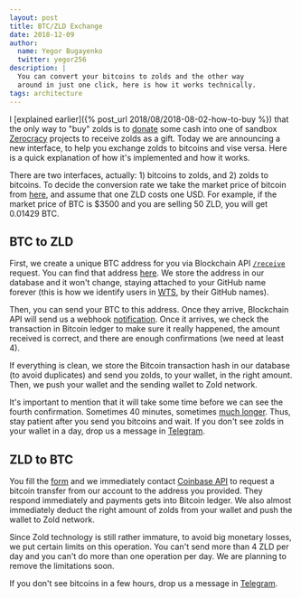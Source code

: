 ```yaml
---
layout: post
title: BTC/ZLD Exchange
date: 2018-12-09
author:
  name: Yegor Bugayenko
  twitter: yegor256
description: |
  You can convert your bitcoins to zolds and the other way
  around in just one click, here is how it works technically.
tags: architecture
---
```


I [explained earlier]({% post_url 2018/08/2018-08-02-how-to-buy %})
that the only way to "buy" zolds is to [donate](https://www.0crat.com/contrib/CAZPZR9FS) some
cash into one of sandbox [Zerocracy](https://www.zerocracy.com)
projects to receive zolds as a gift. Today
we are announcing a new interface, to help you exchange zolds to bitcoins and vise
versa. Here is a quick explanation of how it's implemented and how it works.

<!--more-->

There are two interfaces, actually: 1) bitcoins to zolds, and 2) zolds to bitcoins.
To decide the conversion rate we take the market price of bitcoin from
[here](https://blockchain.info/ticker),
and assume that one ZLD costs one USD. For example, if the market price of
BTC is $3500 and you are selling 50 ZLD, you will get 0.01429 BTC.

## BTC to ZLD

First, we create a unique BTC address for you via Blockchain
API [`/receive`](https://www.blockchain.com/api/api_receive) request. You
can find that address [here](https://wts.zold.io/btc). We store the address
in our database and it won't change, staying attached to your GitHub name
forever (this is how we identify users in [WTS](https://wts.zold.io), by their GitHub names).

Then, you can send your BTC to this address. Once they arrive, Blockchain
API will send us a webhook [notification](https://www.blockchain.com/api/api_receive).
Once it arrives, we check the transaction in Bitcoin ledger to make sure
it really happened, the amount received is correct, and there are enough
confirmations (we need at least 4).

If everything is clean, we store the Bitcoin transaction hash in our database (to
avoid duplicates) and send you zolds, to your wallet, in the right amount.
Then, we push your wallet and the sending wallet to Zold network.

It's important to mention that it will take some time before we can see
the fourth confirmation. Sometimes 40 minutes, sometimes [much longer](https://www.blockchain.com/en/charts/avg-confirmation-time).
Thus, stay patient after you send you bitcoins and wait.
If you don't see zolds in your wallet in a day, drop us a message
in [Telegram](https://t.me/zold_io).

## ZLD to BTC

You fill the [form](https://wts.zold.io/btc) and we immediately contact
[Coinbase API](https://developers.coinbase.com/)
to request a bitcoin transfer from our account to the
address you provided. They respond immediately and payments gets into
Bitcoin ledger. We also almost immediately deduct the right amount
of zolds from your wallet and push the wallet to Zold network.

Since Zold technology is still rather immature, to avoid big monetary losses,
we put certain limits on this operation. You can't send more than 4 ZLD per day
and you can't do more than one operation per day. We are planning to remove
the limitations soon.

If you don't see bitcoins in a few hours, drop us a message
in [Telegram](https://t.me/zold_io).

